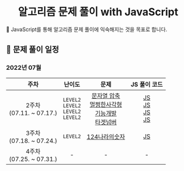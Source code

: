 <div align="center">
  <h1>알고리즘 문제 풀이 with JavaScript</h2>
</div>
🎯 JavaScript를 통해 알고리즘 문제 풀이에 익숙해지는 것을 목표로 합니다.

## 📆 문제 풀이 일정

### 2022년 07월

|             주차             |                           난이도                           |                                                                                                                                                                            문제                                                                                                                                                                            |                                                                                                                                                                                                                                 JS 풀이 코드                                                                                                                                                                                                                                  |
| :--------------------------: | :--------------------------------------------------------: | :--------------------------------------------------------------------------------------------------------------------------------------------------------------------------------------------------------------------------------------------------------------------------------------------------------------------------------------------------------: | :---------------------------------------------------------------------------------------------------------------------------------------------------------------------------------------------------------------------------------------------------------------------------------------------------------------------------------------------------------------------------------------------------------------------------------------------------------------------------: |
| 2주차<br />(07.11. ~ 07.17.) | `LEVEL2`<br/> `LEVEL2`<br /> `LEVEL2`<br /> `LEVEL2`<br /> | [문자열 압축](https://school.programmers.co.kr/learn/courses/30/lessons/60057?language=javascript)<br/>[멀쩡한사각형](https://school.programmers.co.kr/learn/courses/30/lessons/62048)<br /> [기능개발](https://school.programmers.co.kr/learn/courses/30/lessons/42586)<br /> [타겟넘버](https://school.programmers.co.kr/learn/courses/30/lessons/43165) | [JS](https://github.com/Eunyeol-Lucas/algorithm_solution/blob/master/LEVEL2/%EB%AC%B8%EC%9E%90%EC%97%B4%EC%95%95%EC%B6%95.js)<br/> [JS](https://github.com/Eunyeol-Lucas/algorithm_solution/blob/master/LEVEL2/%EB%A9%80%EC%A9%A1%ED%95%9C%EC%82%AC%EA%B0%81%ED%98%95.js)<br /> [JS](https://github.com/Eunyeol-Lucas/algorithm_solution/blob/master/LEVEL2/기능개발.js)<br /> [JS](https://github.com/Eunyeol-Lucas/algorithm_solution/blob/master/LEVEL2/타겟넘버.js)<br /> |
| 3주차<br />(07.18. ~ 07.24.) |                       `LEVEL2`<br/>                        |                                                                                                                        [124나라의숫자](https://school.programmers.co.kr/learn/courses/30/lessons/12899?language=javascript) <br />                                                                                                                         |                                                                                                                                                                                     [JS](https://github.com/Eunyeol-Lucas/algorithm_solution/blob/master/LEVEL2/124나라의숫자.js) <br />                                                                                                                                                                                      |
| 4주차<br />(07.25. ~ 07.31.) |                             -                              |                                                                                                                                                                             -                                                                                                                                                                              |                                                                                                                                                                                                                                       -                                                                                                                                                                                                                                       |
